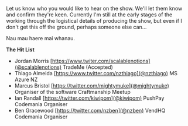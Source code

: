 Let us know who you would like to hear on the show. We'll let them know and confirm they're keen. Currently I'm still at the early stages of the working through the logistical details of producing the show, but even if I don't get this off the ground, perhaps someone else can...

Nau mau haere mai whanau.

**The Hit List**
- Jordan Morris [https://www.twiter.com/scalablenotions](@scalablenotions) TradeMe (Accepted)
- Thiago Almeida [https://www.twitter.com/nzthiago](@nzthiago) MS Azure NZ
- Marcus Bristol [https://twitter.com/mightymuke](@mightymuke) Organiser of the software Craftmanship Meetup
- Ian Randall [https://twitter.com/kiwipom](@kiwipom) PushPay Codemania Organiser
- Ben Gracewood [https://twitter.com/nzben](@nzben) VendHQ Codemania Organiser
